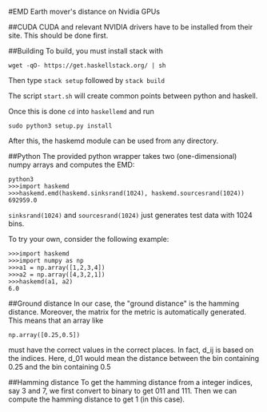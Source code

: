 #EMD
Earth mover's distance on Nvidia GPUs

##CUDA
CUDA and relevant NVIDIA drivers have to be installed from their site. This should be done first.

##Building
To build, you must install stack with
```
wget -qO- https://get.haskellstack.org/ | sh
```
Then type `stack setup` followed by `stack build`

The script `start.sh` will create common points between python and haskell. 

Once this is done `cd` into `haskellemd` and run
```
sudo python3 setup.py install
```

After this, the haskemd module can be used from any directory.

##Python
The provided python wrapper takes two (one-dimensional) numpy arrays and computes the EMD:
```
python3
>>>import haskemd
>>>haskemd.emd(haskemd.sinksrand(1024), haskemd.sourcesrand(1024))
692959.0
```
`sinksrand(1024)` and `sourcesrand(1024)` just generates test data with 1024 bins. 

To try your own, consider the following example:
```
>>>import haskemd
>>>import numpy as np
>>>a1 = np.array([1,2,3,4])
>>>a2 = np.array([4,3,2,1])
>>>haskemd(a1, a2)
6.0
```

##Ground distance
In our case, the "ground distance" is the hamming distance. Moreover, the matrix for the metric is automatically generated. This means that an array like
```
np.array([0.25,0.5])
```
must have the correct values in the correct places. In fact, d\_ij is based on the indices. Here, d\_01 would mean the distance between the bin containing 0.25 and the bin containing 0.5

##Hamming distance
To get the hamming distance from a integer indices, say 3 and 7, we first convert to binary to get 011 and 111. Then we can compute the hamming distance to get 1 (in this case).
